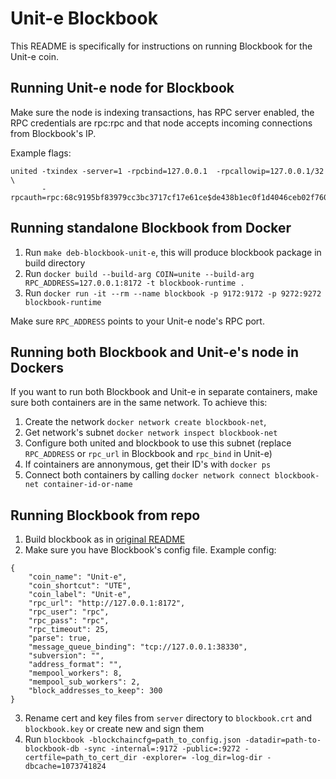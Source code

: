 # Unit-e Blockbook

This README is specifically for instructions on running Blockbook for the Unit-e coin.

## Running Unit-e node for Blockbook

Make sure the node is indexing transactions, has RPC server enabled, the RPC credentials are rpc:rpc and that node accepts incoming connections from Blockbook's IP.

Example flags:
```
united -txindex -server=1 -rpcbind=127.0.0.1  -rpcallowip=127.0.0.1/32 \
       -rpcauth=rpc:68c9195bf83979cc3bc3717cf17e61ce$de438b1ec0f1d4046ceb02f7603529610115e24c545fbead89f82396931cb04d
```

## Running standalone Blockbook from Docker

1. Run `make deb-blockbook-unit-e`, this will produce blockbook package in build directory
2. Run `docker build --build-arg COIN=unite --build-arg RPC_ADDRESS=127.0.0.1:8172 -t blockbook-runtime .`
3. Run `docker run -it --rm --name blockbook -p 9172:9172 -p 9272:9272 blockbook-runtime`

Make sure `RPC_ADDRESS` points to your Unit-e node's RPC port.

## Running both Blockbook and Unit-e's node in Dockers

If you want to run both Blockbook and Unit-e in separate containers, make sure both containers are in the same network.
To achieve this:
1. Create the network `docker network create blockbook-net`,
2. Get network's subnet `docker network inspect blockbook-net`
3. Configure both united and blockbook to use this subnet (replace `RPC_ADDRESS` or `rpc_url` in Blockbook and `rpc_bind` in Unit-e)
4. If cointainers are annonymous, get their ID's with `docker ps`
5. Connect both containers by calling `docker network connect blockbook-net container-id-or-name`


## Running Blockbook from repo

1. Build blockbook as in [original README](README.md)
2. Make sure you have Blockbook's config file. Example config:
```
{
    "coin_name": "Unit-e",
    "coin_shortcut": "UTE",
    "coin_label": "Unit-e",
    "rpc_url": "http://127.0.0.1:8172",
    "rpc_user": "rpc",
    "rpc_pass": "rpc",
    "rpc_timeout": 25,
    "parse": true,
    "message_queue_binding": "tcp://127.0.0.1:38330",
    "subversion": "",
    "address_format": "",
    "mempool_workers": 8,
    "mempool_sub_workers": 2,
    "block_addresses_to_keep": 300
}
```
3. Rename cert and key files from `server` directory to `blockbook.crt` and `blockbook.key` or create new and sign them
4. Run `blockbook -blockchaincfg=path_to_config.json -datadir=path-to-blockbook-db -sync -internal=:9172 -public=:9272 -certfile=path_to_cert_dir -explorer= -log_dir=log-dir -dbcache=1073741824`
